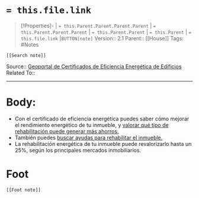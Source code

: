 # `= this.file.link`
>[!Properties]- | `= this.Parent.Parent.Parent.Parent` |  `= this.Parent.Parent.Parent` | `= this.Parent.Parent` | `= this.Parent` | `= this.file.link` |`BUTTON[note]` 
>Version:: 2.1
>Parent:: [[House]]
>Tags: #Notes
```meta-bind-embed
[[Search note]]
```
Source:: [Geoportal de Certificados de Eficiencia Energética de Edificios](https://edificioseficientes.gob.es/es)
Related To::
***
# Body:

- Con el certificado de eficiencia energética puedes saber cómo mejorar el rendimiento energético de tu inmueble, y [valorar qué tipo de rehabilitación puede generar más ahorros.](https://icaen.gencat.cat/es/energia/usos_energia/edificis/certificacio/)
- También puedes [buscar ayudas para rehabilitar el inmueble.](https://icaen.gencat.cat/es/energia/ajuts/edificis/ICAEN-Programa-de-ayudas-a-la-rehabilitacion-energetica-de-edificios-PREE/)
- La rehabilitación energética de tu inmueble puede revalorizarlo hasta un 25%, según los principales mercados inmobiliarios.







# Foot
```meta-bind-embed
[[Foot note]]
``` 